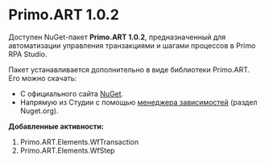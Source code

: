# Primo.ART 1.0.2

Доступен NuGet-пакет **Primo.ART 1.0.2**, предназначенный для автоматизации управления транзакциями и шагами процессов в Primo RPA Studio.

Пакет устанавливается дополнительно в виде библиотеки Primo.ART. Его можно скачать:  
- С официального сайта [NuGet](https://www.nuget.org/packages/Primo.ART).  
- Напрямую из Студии с помощью [менеджера зависимостей](https://docs.primo-rpa.ru/primo-rpa/primo-studio/projects/manage-dependencies#menedzher-zavisimostei) (раздел Nuget.org).  

**Добавленные активности:**  
1. Primo.ART.Elements.WfTransaction
2. Primo.ART.Elements.WfStep
